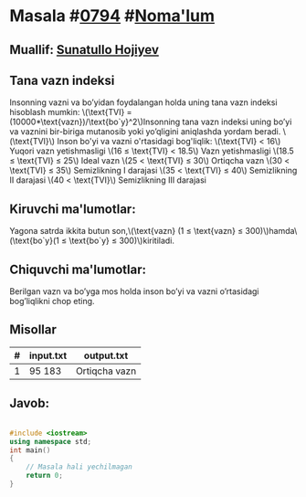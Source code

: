 
<h1>Masala #<a href="https://robocontest.uz/tasks/0794">0794</a> #<a href="https://robocontest.uz/tasks?category=1">Noma'lum</a></h1>
<h2> Muallif: <a href="https://robocontest.uz/profile/sunnat">Sunatullo Hojiyev</a></h2>
<h2>Tana vazn indeksi</h2>
<p>Insonning vazni va bo’yidan foydalangan holda uning tana vazn indeksi hisoblash mumkin:
\(\text{TVI} = (10000*\text{vazn})/\text{bo`y}^2\)Insonning tana vazn indeksi uning bo’yi va vaznini bir-biriga mutanosib yoki yo’qligini aniqlashda yordam beradi.
\(\text{TVI}\)
Inson bo'yi va vazni o'rtasidagi bog'liqlik:
\(\text{TVI} < 16\)
Yuqori vazn yetishmasligi
\(16 ≤ \text{TVI} < 18.5\)
Vazn yetishmasligi
\(18.5 ≤ \text{TVI} ≤ 25\)
Ideal vazn
\(25 < \text{TVI} ≤ 30\)
Ortiqcha vazn
\(30 < \text{TVI} ≤ 35\)
Semizlikning I darajasi
\(35 < \text{TVI} ≤ 40\)
Semizlikning II darajasi
\(40 < \text{TVI}\)
Semizlikning III darajasi</p>
<h2>Kiruvchi ma'lumotlar:</h2>
<p>Yagona satrda ikkita butun son,\(\text{vazn} (1 ≤ \text{vazn} ≤ 300)\)hamda\(\text{bo`y}(1 ≤ \text{bo`y} ≤ 300)\)kiritiladi.</p>
<h2>Chiquvchi ma'lumotlar:</h2>
<p>Berilgan vazn va bo’yga mos holda inson bo’yi va vazni o’rtasidagi bog’liqlikni chop eting.</p>
<h2>Misollar</h2>
<table>
    <thead>
        <tr>
            <th>#</th>
            <th>input.txt</th>
            <th>output.txt</th>
        </tr>
    </thead>
    <tbody>
            <tr>
                <td>1</td>
                <td>95 183</td>
                <td>Ortiqcha vazn</td>
            </tr>
    </tbody>
    </table>
    
<h2>Javob:</h2>

######
```cpp
#include <iostream>
using namespace std;
int main()
{
    // Masala hali yechilmagan
    return 0;
}
```

